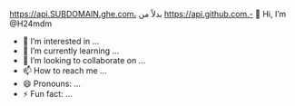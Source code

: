 https://api.SUBDOMAIN.ghe.com، بدلاً من https://api.github.com.- 👋 Hi, I’m @H24mdm
- 👀 I’m interested in ...
- 🌱 I’m currently learning ...
- 💞️ I’m looking to collaborate on ...
- 📫 How to reach me ...
- 😄 Pronouns: ...
- ⚡ Fun fact: ...

<!---
H24mdm/H24mdm is a ✨ special ✨ repository because its `README.md` (this file) appears on your GitHub profile.
You can click the Preview link to take a look at your changes.
Use contro1 +shift +m tab esc tab
